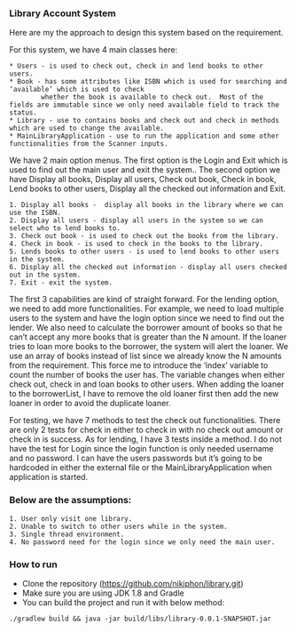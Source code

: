 ### Library Account System

Here are my the approach to design this system based on the requirement.

For this system, we have 4 main classes here: 
```
* Users - is used to check out, check in and lend books to other users.
* Book - has some attributes like ISBN which is used for searching and ‘available’ which is used to check
        whether the book is available to check out.  Most of the fields are immutable since we only need available field to track the status.
* Library - use to contains books and check out and check in methods which are used to change the available.
* MainLibraryApplication - use to run the application and some other functionalities from the Scanner inputs.
```
We have 2 main option menus.  The first option is the Login and Exit which is used to find out the main user and exit the system..  The second option we have Display all books, Display all users, Check out book, Check in book, Lend books to other users, Display all the checked out information and Exit.
```
1. Display all books -  display all books in the library where we can use the ISBN.
2. Display all users - display all users in the system so we can select who to lend books to.
3. Check out book - is used to check out the books from the library.
4. Check in book - is used to check in the books to the library.
5. Lends books to other users - is used to lend books to other users in the system.
6. Display all the checked out information - display all users checked  out in the system.
7. Exit - exit the system.
```

The first 3 capabilities are kind of straight forward.  For the lending option, we need to add more
 functionalities.  For example, we need to load multiple users to the system and have the login option 
 since we need to find out the lender.  We also need to calculate the borrower amount of books so that 
 he can’t accept any more books that is greater than the N amount.  If the loaner tries to loan more 
 books to the borrower, the system will alert the loaner.  We use an array of books instead of list 
 since we already know the N amounts from the requirement. This force me to introduce the ‘index’ 
 variable to count the number of books the user has.  The variable changes when either check out, 
 check in and loan books to other users.  When adding the loaner to the borrowerList, I have to remove the old loaner 
 first then add the new loaner in order to avoid the duplicate loaner.

For testing,  we have 7 methods to test the check out functionalities.  There are only 2 tests for check 
in either to check in with no check out amount or check in is success. As for lending, I have 3 tests inside a method.  I do not have the test for Login since the login function is only needed username and no password.  I can have the users passwords but it’s going to be hardcoded in either the external file or the 
MainLibraryApplication when application is started.

### Below are the assumptions:
```
1. User only visit one library.
2. Unable to switch to other users while in the system.
3. Single thread environment.
4. No password need for the login since we only need the main user.
```

### How to run
* Clone the repository (https://github.com/nikiphon/library.git)
* Make sure you are using JDK 1.8 and Gradle
* You can build the project and run it with below method:
```
./gradlew build && java -jar build/libs/library-0.0.1-SNAPSHOT.jar
```
